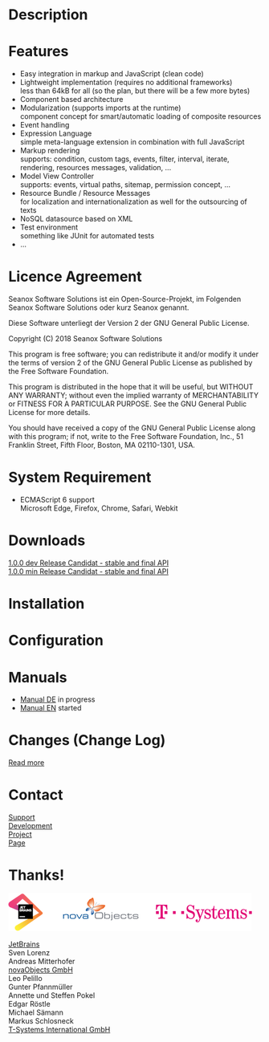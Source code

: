 # Description


# Features
- Easy integration in markup and JavaScript (clean code)
- Lightweight implementation (requires no additional frameworks)  
  less than 64kB for all (so the plan, but there will be a few more bytes)
- Component based architecture
- Modularization (supports imports at the runtime)  
  component concept for smart/automatic loading of composite resources
- Event handling
- Expression Language  
  simple meta-language extension in combination with full JavaScript
- Markup rendering  
  supports: condition, custom tags, events, filter, interval, iterate, rendering,
  resources messages, validation, ...
- Model View Controller  
  supports: events, virtual paths, sitemap, permission concept, ...
- Resource Bundle / Resource Messages  
  for localization and internationalization as well for the outsourcing of texts 
- NoSQL datasource based on XML
- Test environment  
  something like JUnit for automated tests
- ...


# Licence Agreement
Seanox Software Solutions ist ein Open-Source-Projekt, im Folgenden
Seanox Software Solutions oder kurz Seanox genannt.

Diese Software unterliegt der Version 2 der GNU General Public License.

Copyright (C) 2018 Seanox Software Solutions

This program is free software; you can redistribute it and/or modify it under
the terms of version 2 of the GNU General Public License as published by the
Free Software Foundation.

This program is distributed in the hope that it will be useful, but WITHOUT ANY
WARRANTY; without even the implied warranty of MERCHANTABILITY or FITNESS FOR A
PARTICULAR PURPOSE. See the GNU General Public License for more details.

You should have received a copy of the GNU General Public License along with
this program; if not, write to the Free Software Foundation, Inc., 51 Franklin
Street, Fifth Floor, Boston, MA 02110-1301, USA.


# System Requirement
- ECMAScript 6 support  
  Microsoft Edge, Firefox, Chrome, Safari, Webkit  


# Downloads
[1.0.0 dev Release Candidat - stable and final API](https://raw.githubusercontent.com/seanox/aspect-js/master/releases/aspect-js-1.0.0-RC-dev.js)  
[1.0.0 min Release Candidat - stable and final API](https://raw.githubusercontent.com/seanox/aspect-js/master/releases/aspect-js-1.0.0-RC-min.js)


# Installation


# Configuration


# Manuals
- [Manual DE](https://github.com/seanox/aspect-js/blob/master/manual/de) in progress
- [Manual EN](https://github.com/seanox/aspect-js/blob/master/manual/en) started

# Changes (Change Log)
[Read more](https://raw.githubusercontent.com/seanox/aspect-js/master/CHANGES)


# Contact
[Support](http://seanox.de/contact?support)  
[Development](http://seanox.de/contact?development)  
[Project](http://seanox.de/contact?service)  
[Page](http://seanox.de/contact)


# Thanks!
<img src="https://raw.githubusercontent.com/seanox/seanox/master/sources/resources/images/thanks.png">

[JetBrains](https://www.jetbrains.com/?from=seanox)  
Sven Lorenz  
Andreas Mitterhofer  
[novaObjects GmbH](https://www.novaobjects.de)  
Leo Pelillo  
Gunter Pfannm&uuml;ller  
Annette und Steffen Pokel  
Edgar R&ouml;stle  
Michael S&auml;mann  
Markus Schlosneck  
[T-Systems International GmbH](https://www.t-systems.com)
